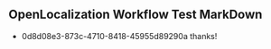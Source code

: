 ## OpenLocalization Workflow Test MarkDown

* 0d8d08e3-873c-4710-8418-45955d89290a 
thanks!



<!--HONumber=Jan16_HO4-->
